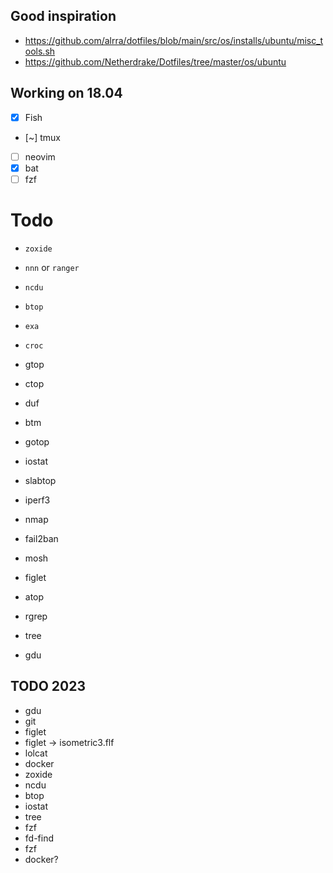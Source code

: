 ## Good inspiration

- https://github.com/alrra/dotfiles/blob/main/src/os/installs/ubuntu/misc_tools.sh
- https://github.com/Netherdrake/Dotfiles/tree/master/os/ubuntu

## Working on 18.04

- [x] Fish
- [~] tmux
- [ ] neovim
- [x] bat
- [ ] fzf

# Todo

- `zoxide`
- `nnn` or `ranger`
- `ncdu`
- `btop`
- `exa`
- `croc`

- gtop
- ctop
- duf
- btm
- gotop
- iostat
- slabtop
- iperf3
- nmap
- fail2ban
- mosh
- figlet
- atop
- rgrep
- tree
- gdu

## TODO 2023

- gdu
- git
- figlet
- figlet -> isometric3.flf
- lolcat
- docker
- zoxide
- ncdu
- btop
- iostat
- tree
- fzf
- fd-find
- fzf
- docker?
